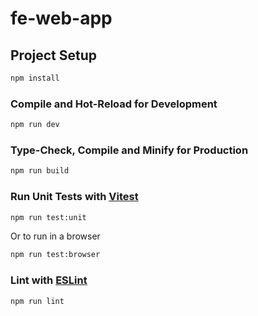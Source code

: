 # fe-web-app

## Project Setup

```sh
npm install
```

### Compile and Hot-Reload for Development

```sh
npm run dev
```

### Type-Check, Compile and Minify for Production

```sh
npm run build
```

### Run Unit Tests with [Vitest](https://vitest.dev/)

```sh
npm run test:unit
```

Or to run in a browser

```sh
npm run test:browser
```

### Lint with [ESLint](https://eslint.org/)

```sh
npm run lint
```
